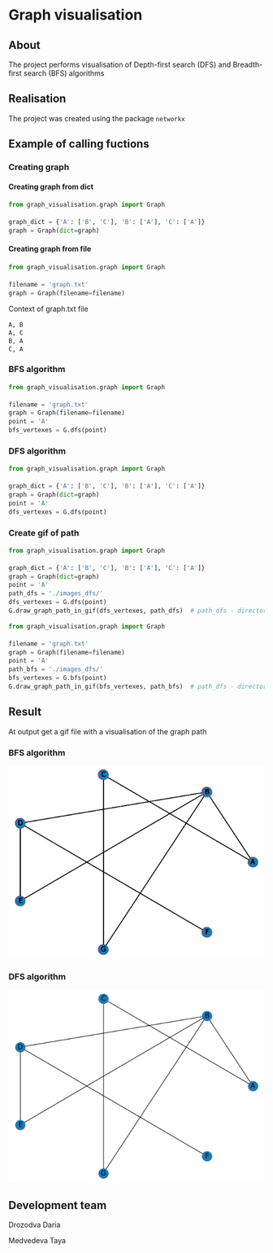 # Graph visualisation #

## About ##

The project performs visualisation of Depth-first search (DFS) and Breadth-first search (BFS) algorithms

## Realisation ##

The project was created using the package ```networkx```

## Example of calling fuctions ##

### Creating graph ###

#### Creating graph from dict ####
``` python
from graph_visualisation.graph import Graph

graph_dict = {'A': ['B', 'C'], 'B': ['A'], 'C': ['A']}
graph = Graph(dict=graph)
```

#### Creating graph from file ####

``` python
from graph_visualisation.graph import Graph

filename = 'graph.txt'
graph = Graph(filename=filename)
```
Context of graph.txt file

```
A, B
A, C
B, A
C, A
```
### BFS algorithm ###

``` python
from graph_visualisation.graph import Graph

filename = 'graph.txt'
graph = Graph(filename=filename)
point = 'A'
bfs_vertexes = G.dfs(point)
```
### DFS algorithm ###

``` python
from graph_visualisation.graph import Graph

graph_dict = {'A': ['B', 'C'], 'B': ['A'], 'C': ['A']}
graph = Graph(dict=graph)
point = 'A'
dfs_vertexes = G.dfs(point)
```
### Create gif of path ###

``` python
from graph_visualisation.graph import Graph

graph_dict = {'A': ['B', 'C'], 'B': ['A'], 'C': ['A']}
graph = Graph(dict=graph)
point = 'A'
path_dfs = './images_dfs/'
dfs_vertexes = G.dfs(point)
G.draw_graph_path_in_gif(dfs_vertexes, path_dfs)  # path_dfs - directory for saving gif
```

``` python
from graph_visualisation.graph import Graph

filename = 'graph.txt'
graph = Graph(filename=filename)
point = 'A'
path_bfs = './images_dfs/'
bfs_vertexes = G.bfs(point)
G.draw_graph_path_in_gif(bfs_vertexes, path_bfs)  # path_dfs - directory for saving gif
```

## Result ##

At output get a gif file with a visualisation of the graph path

### BFS algorithm ###

![alt text](https://github.com/Drozdova-Daria/graph_lab1/blob/develop/graph_visualisation/images_bfs/graph1.gif)

### DFS algorithm ###

![alt text](https://github.com/Drozdova-Daria/graph_lab1/blob/develop/graph_visualisation/images_dfs/graph1.gif)

## Development team ##

Drozodva Daria

Medvedeva Taya
